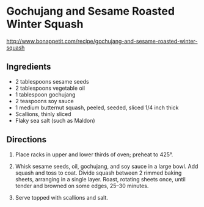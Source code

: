 # Gochujang and Sesame Roasted Winter Squash
http://www.bonappetit.com/recipe/gochujang-and-sesame-roasted-winter-squash

## Ingredients

- 2 tablespoons sesame seeds
- 2 tablespoons vegetable oil
- 1 tablespoon gochujang
- 2 teaspoons soy sauce
- 1 medium butternut squash, peeled, seeded, sliced 1/4 inch thick
- Scallions, thinly sliced
- Flaky sea salt (such as Maldon)

## Directions

1. Place racks in upper and lower thirds of oven; preheat to 425°. 

2. Whisk sesame seeds, oil, gochujang, and soy sauce in a large bowl. Add squash and toss to coat. Divide squash between 2 rimmed baking sheets, arranging in a single layer. Roast, rotating sheets once, until tender and browned on some edges, 25–30 minutes. 

3. Serve topped with scallions and salt.
